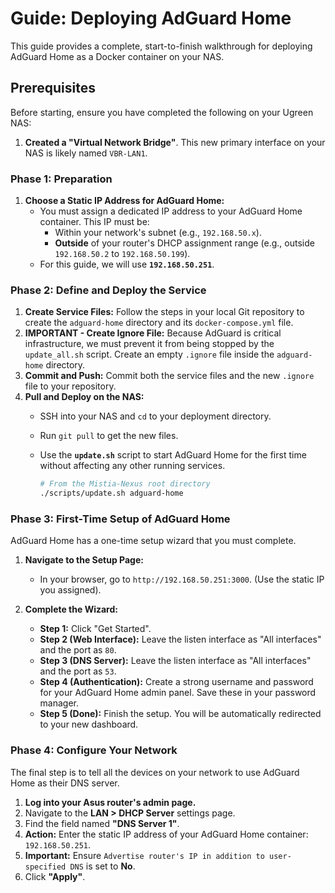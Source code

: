 # Guide: Deploying AdGuard Home

This guide provides a complete, start-to-finish walkthrough for deploying AdGuard Home as a Docker container on your NAS.

## Prerequisites

Before starting, ensure you have completed the following on your Ugreen NAS:

1. **Created a "Virtual Network Bridge"**. This new primary interface on your NAS is likely named `VBR-LAN1`.

### Phase 1: Preparation

1. **Choose a Static IP Address for AdGuard Home:**
    * You must assign a dedicated IP address to your AdGuard Home container. This IP must be:
        * Within your network's subnet (e.g., `192.168.50.x`).
        * **Outside** of your router's DHCP assignment range (e.g., outside `192.168.50.2` to `192.168.50.199`).
    * For this guide, we will use **`192.168.50.251`**.

### Phase 2: Define and Deploy the Service

1. **Create Service Files:** Follow the steps in your local Git repository to create the `adguard-home` directory and its `docker-compose.yml` file.
2. **IMPORTANT - Create Ignore File:** Because AdGuard is critical infrastructure, we must prevent it from being stopped by the `update_all.sh` script. Create an empty `.ignore` file inside the `adguard-home` directory.
3. **Commit and Push:** Commit both the service files and the new `.ignore` file to your repository.
4. **Pull and Deploy on the NAS:**
    * SSH into your NAS and `cd` to your deployment directory.
    * Run `git pull` to get the new files.
    * Use the **`update.sh`** script to start AdGuard Home for the first time without affecting any other running services.

        ```bash
        # From the Mistia-Nexus root directory
        ./scripts/update.sh adguard-home
        ```

### Phase 3: First-Time Setup of AdGuard Home

AdGuard Home has a one-time setup wizard that you must complete.

1. **Navigate to the Setup Page:**
    * In your browser, go to `http://192.168.50.251:3000`. (Use the static IP you assigned).

2. **Complete the Wizard:**
    * **Step 1:** Click "Get Started".
    * **Step 2 (Web Interface):** Leave the listen interface as "All interfaces" and the port as `80`.
    * **Step 3 (DNS Server):** Leave the listen interface as "All interfaces" and the port as `53`.
    * **Step 4 (Authentication):** Create a strong username and password for your AdGuard Home admin panel. Save these in your password manager.
    * **Step 5 (Done):** Finish the setup. You will be automatically redirected to your new dashboard.

### **Phase 4: Configure Your Network**

The final step is to tell all the devices on your network to use AdGuard Home as their DNS server.

1. **Log into your Asus router's admin page.**
2. Navigate to the **LAN > DHCP Server** settings page.
3. Find the field named **"DNS Server 1"**.
4. **Action:** Enter the static IP address of your AdGuard Home container: `192.168.50.251`.
5. **Important:** Ensure `Advertise router's IP in addition to user-specified DNS` is set to **No**.
6. Click **"Apply"**.
